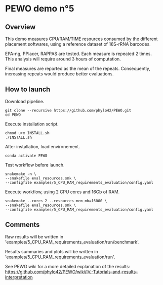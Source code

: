 # PEWO demo n°5

## Overview

This demo measures CPU/RAM/TIME resources consumed by the different
placement softwares, using a reference dataset of 16S-rRNA barcodes.

EPA-ng, PPlacer, RAPPAS are tested.
Each measure is repeated 2 times.
This analysis will require around 3 hours of computation.

Final measures are reported as the mean of the repeats.
Consequently, increasing repeats would produce better evaluations.

## How to launch

Download pipeline.
```
git clone --recursive https://github.com/phylo42/PEWO.git
cd PEWO
```

Execute installation script.
```
chmod u+x INSTALL.sh
./INSTALL.sh
```

After installation, load environement.
```
conda activate PEWO
```

Test workflow before launch.
```
snakemake -n \
--snakefile eval_resources.smk \
--configfile examples/5_CPU_RAM_requirements_evaluation/config.yaml
```

Execute workflow, using 2 CPU cores and 16Gb of RAM.
```
snakemake --cores 2 --resources mem_mb=16000 \
--snakefile eval_resources.smk \
--configfile examples/5_CPU_RAM_requirements_evaluation/config.yaml
```

## Comments

Raw results will be written in
'examples/5_CPU_RAM_requirements_evaluation/run/benchmark'.

Results summaries and plots will be written in
'examples/5_CPU_RAM_requirements_evaluation/run'.

See PEWO wiki for a more detailed explanation of the results:
https://github.com/phylo42/PEWO/wiki/IV.-Tutorials-and-results-interpretation
